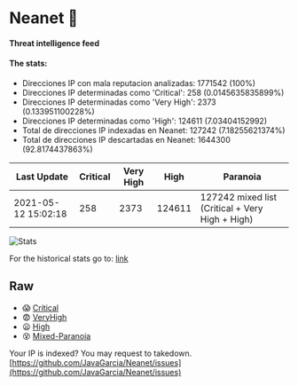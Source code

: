 # Neanet :hocho:
#### Threat intelligence feed
#### The stats:

- Direcciones IP con mala reputacion analizadas: 1771542 (100%)
- Direcciones IP determinadas como 'Critical':  258 (0.0145635835899%)
- Direcciones IP determinadas como 'Very High':  2373 (0.133951100228%)
- Direcciones IP determinadas como 'High':  124611 (7.03404152992)
- Total de direcciones IP indexadas en Neanet:  127242 (7.18255621374%)
- Total de direcciones IP descartadas en Neanet:  1644300 (92.8174437863%)

| Last Update | Critical | Very High | High | Paranoia |
| --- | --- | --- | --- | --- |
| 2021-05-12 15:02:18 | 258 | 2373 | 124611 | 127242 mixed list (Critical + Very High + High)|

![Stats](https://docs.google.com/spreadsheets/d/e/2PACX-1vSnaNMIXVabIpDJjufMlzH7poXnshF3mgd8Is1g9ytUEzVsP5my4Trn8f-xkoLLQ38xpL3HtmUexLo6/pubchart?oid=501124687&format=image)

For the historical stats go to: [link](/stats.csv)
## Raw
- :scream: [Critical](https://raw.githubusercontent.com/JavaGarcia/Neanet/master/blacklists/neanet_critical.txt)
- :fearful: [VeryHigh](https://raw.githubusercontent.com/JavaGarcia/Neanet/master/blacklists/neanet_veryHigh.txtt)
- :frowning: [High](https://raw.githubusercontent.com/JavaGarcia/Neanet/master/blacklists/neanet_high.txt)
- :dizzy_face: [Mixed-Paranoia](https://raw.githubusercontent.com/JavaGarcia/Neanet/master/blacklists/neanet_all.txt)


Your IP is indexed? You may request to takedown. [https://github.com/JavaGarcia/Neanet/issues](https://github.com/JavaGarcia/Neanet/issues)









































































































































































































































































































































































































































































































































































































































































































































































































































































































































































































































































































































































































































































































































































































































































































































































































































































































































































































































































































































































































































































































































































































































































































































































































































































































































































































































































































































































































































































































































































































































































































































































































































































































































































































































































































































































































































































































































































































































































































































































































































































































































































































































































































































































































































































































































































































































































































































































































































































































































































































































































































































































































































































































































































































































































































































































































































































































































































































































































































































































































































































































































































































































































































































































































































































































